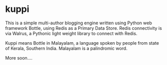 # kuppi

This is a simple multi-author blogging engine written using Python web framework Bottle, using Redis as a Primary Data Store. Redis connectivity is via Walrus, a Pythonic light weight library to connect with Redis.

Kuppi means Bottle in Malayalam, a language spoken by people from state of Kerala, Southern India. Malayalam is a palindromic word.

More soon....
